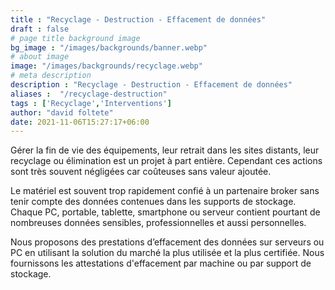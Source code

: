 ```yaml
---
title : "Recyclage - Destruction - Effacement de données"
draft : false
# page title background image
bg_image : "/images/backgrounds/banner.webp"
# about image
image: "/images/backgrounds/recyclage.webp"
# meta description
description : "Recyclage - Destruction - Effacement de données"
aliases :  "/recyclage-destruction"
tags : ['Recyclage','Interventions']
author: "david foltete"
date: 2021-11-06T15:27:17+06:00
---
```

Gérer la fin de vie des équipements, leur retrait dans les sites distants, leur recyclage ou élimination est un projet à part entière.
Cependant ces actions sont très souvent négligées car coûteuses sans valeur ajoutée.  

Le matériel est souvent trop rapidement confié à un partenaire broker sans tenir compte des données contenues dans les supports de stockage.
Chaque PC, portable, tablette, smartphone ou serveur contient pourtant de nombreuses données sensibles, professionnelles et aussi personnelles.  

Nous proposons des prestations d’effacement des données sur serveurs ou PC en utilisant la solution du marché la plus utilisée et la plus certifiée. Nous fournissons les attestations d'effacement par machine ou par support de stockage.
